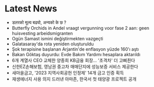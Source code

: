 # Latest News
-  डलरको मूल्य बढ्यो, अन्यको के छ ?
-  Butterfly Orchids in Andel vraagt vergunning voor fase 2 aan: geen huisvesting arbeidsmigranten
-  Ogün Samast ismini değiştirmekten vazgeçti
-  Galatasaray'da rota yeniden oluşturuldu
-  Şok terapisine başlanan Arjantin'de enflasyon yüzde 160'ı aştı
-  Bakan Göktaş duyurdu: Evde Bakım Yardımı hesaplara aktarıldı
-  6개 계열사 CEO 교체한 양종희 KB금융 회장… '초격차' 더 고삐죈다
-  신한EZ손해보험, 영남권 중고차 매매단지에 성능보증 서비스 제공한다
-  새마을금고, '2023 지역사회공헌 인정제' 14개 금고 인증 획득
-  재생에너지 사용 의지 드러낸 아마존, 한국서 첫 태양광 프로젝트 공개
